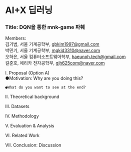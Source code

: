 # AI+X 딥러닝
### Title: DQN을 통한 mnk-game 파훼

Members:     
김기범, 서울 기계공학부, gbkim1997@gmail.com    
박민기, 서울 기계공학부, mgkid3310@naver.com    
오하은, 서울 컴퓨터소프트웨어학부, haeunoh.tech@gmail.com     
길준호, 에리카 전자공학부, gjh625com@naver.com 
 
Ⅰ. Proposal (Option A)    
    ●Motivation: Why are you doing this?    

    ●What do you want to see at the end?    

II. Theoretical background    

III. Datasets     

IV. Methodology     

V. Evaluation & Analysis      

VI. Related Work    

VII. Conclusion: Discussion    

